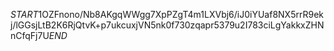 $START$1OZFnono/Nb8AKgqWWgg7XpPZgT4m1LXVbj6/iJ0iYUaf8NX5rrR9ekj/lGGsjLtB2K6RjQtvK+p7ukcuxjVN5nk0f730zqapr5379u2I783ciLgYakkxZHNnCfqFj7U$END$